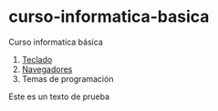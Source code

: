 # curso-informatica-basica
Curso informatica básica

1. [Teclado](teclado/readme.md)
2. [Navegadores](navegadores/readme.md)
3. Temas de programación


Este es un texto de prueba
